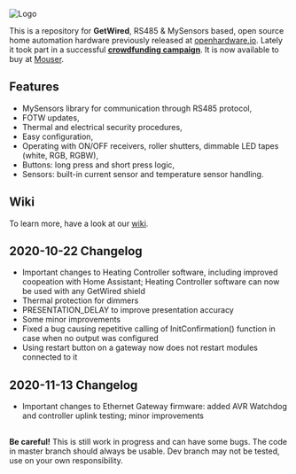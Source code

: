 ![Logo](https://github.com/feanor-anglin/GetWired-Project/blob/master/Images/GetWired_small.png)

This is a repository for **GetWired**, RS485 & MySensors based, open source home automation hardware previously released at [openhardware.io](https://www.openhardware.io/user/2098#view=projects). Lately it took part in a successful **[crowdfunding campaign](https://www.crowdsupply.com/domatic/getwired)**. It is now available to buy at [Mouser](https://www2.mouser.com/Search/Refine?Keyword=getwired).

## Features
- MySensors library for communication through RS485 protocol,
- FOTW updates,
- Thermal and electrical security procedures,
- Easy configuration,
- Operating with ON/OFF receivers, roller shutters, dimmable LED tapes (white, RGB, RGBW),
- Buttons: long press and short press logic,
- Sensors: built-in current sensor and temperature sensor handling.

## Wiki
To learn more, have a look at our [wiki](https://github.com/feanor-anglin/GetWired-Project/wiki).

## 2020-10-22 Changelog
- Important changes to Heating Controller software, including improved coopeation with Home Assistant; Heating Controller software can now be used with any GetWired shield
- Thermal protection for dimmers
- PRESENTATION_DELAY to improve presentation accuracy
- Some minor improvements
- Fixed a bug causing repetitive calling of InitConfirmation() function in case when no output was configured
- Using restart button on a gateway now does not restart modules connected to it

## 2020-11-13 Changelog
- Important changes to Ethernet Gateway firmware: added AVR Watchdog and controller uplink testing; minor improvements

##
**Be careful!** This is still work in progress and can have some bugs. The code in master branch should always be usable. Dev branch may not be tested, use on your own responsibility.
